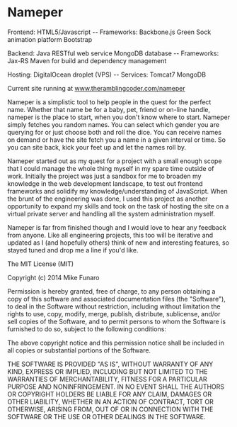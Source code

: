 Nameper
=======

Frontend:
	HTML5/Javascript -- 
		Frameworks:
			Backbone.js
			Green Sock animation platform
			Bootstrap
			
Backend:
	Java RESTful web service
	MongoDB database --
		Frameworks:
			Jax-RS
			Maven for build and dependency management
			
			
Hosting:
	DigitalOcean droplet (VPS) --
		Services:
			Tomcat7
			MongoDB
			
Current site running at www.theramblingcoder.com/nameper
			
Nameper is a simplistic tool to help people in the quest for the perfect name. Whether that name be for a baby, pet, friend or on-line handle, nameper is the place to start, when you don't know where to start. 
Nameper simply fetches you random names. You can select which gender you are querying for or just choose both and roll the dice. You can receive names on demand or have the site fetch you a name in a given interval or time.
So you can site back, kick your feet up and let the names roll by. 

Nameper started out as my quest for a project with a small enough scope that I could manage the whole thing myself in my spare time outside of work. Initially the project was just a sandbox for me to broaden my knowledge in the web development landscape, to test out frontend frameworks and solidify my knowledge/understanding of JavaScript. When the brunt of the engineering was done, I used this project as another opportunity to expand my skills and took on the task of hosting the site on a virtual private server and handling all the system administration myself. 

Nameper is far from finished though and I would love to hear any feedback from anyone. Like all engineering projects, this too will be iterative and updated as I (and hopefully others) think of new and interesting features, so stayed tuned and drop me a line if you'd like. 

The MIT License (MIT)

Copyright (c) 2014 Mike Funaro

Permission is hereby granted, free of charge, to any person obtaining a copy
of this software and associated documentation files (the "Software"), to deal
in the Software without restriction, including without limitation the rights
to use, copy, modify, merge, publish, distribute, sublicense, and/or sell
copies of the Software, and to permit persons to whom the Software is
furnished to do so, subject to the following conditions:

The above copyright notice and this permission notice shall be included in all
copies or substantial portions of the Software.

THE SOFTWARE IS PROVIDED "AS IS", WITHOUT WARRANTY OF ANY KIND, EXPRESS OR
IMPLIED, INCLUDING BUT NOT LIMITED TO THE WARRANTIES OF MERCHANTABILITY,
FITNESS FOR A PARTICULAR PURPOSE AND NONINFRINGEMENT. IN NO EVENT SHALL THE
AUTHORS OR COPYRIGHT HOLDERS BE LIABLE FOR ANY CLAIM, DAMAGES OR OTHER
LIABILITY, WHETHER IN AN ACTION OF CONTRACT, TORT OR OTHERWISE, ARISING FROM,
OUT OF OR IN CONNECTION WITH THE SOFTWARE OR THE USE OR OTHER DEALINGS IN THE
SOFTWARE.

